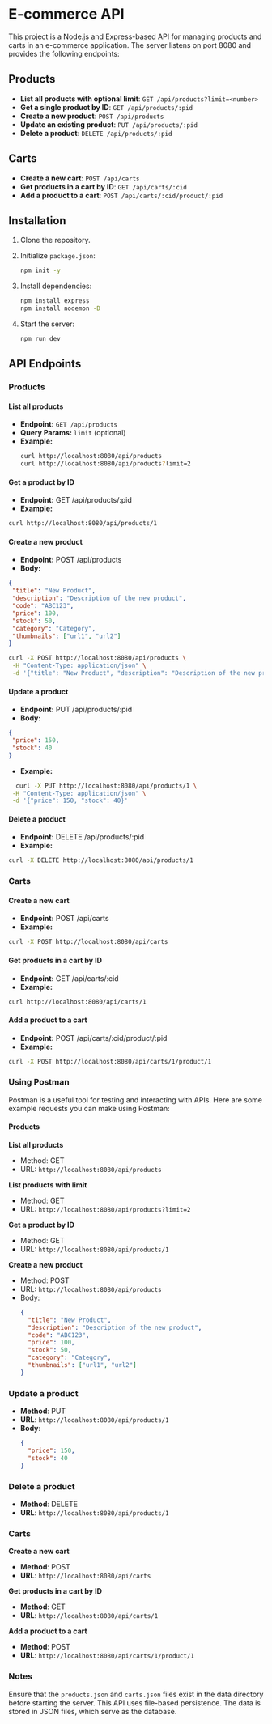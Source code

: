 # E-commerce API

This project is a Node.js and Express-based API for managing products and carts in an e-commerce application. The server listens on port 8080 and provides the following endpoints:

## Products

- **List all products with optional limit**: `GET /api/products?limit=<number>`
- **Get a single product by ID**: `GET /api/products/:pid`
- **Create a new product**: `POST /api/products`
- **Update an existing product**: `PUT /api/products/:pid`
- **Delete a product**: `DELETE /api/products/:pid`

## Carts

- **Create a new cart**: `POST /api/carts`
- **Get products in a cart by ID**: `GET /api/carts/:cid`
- **Add a product to a cart**: `POST /api/carts/:cid/product/:pid`

## Installation

1. Clone the repository.

2. Initialize `package.json`:
    ```bash
    npm init -y
    ```

3. Install dependencies:
    ```bash
    npm install express
    npm install nodemon -D
    ```

4. Start the server:
    ```bash
    npm run dev
    ```

## API Endpoints

### Products

#### List all products
- **Endpoint:** `GET /api/products`
- **Query Params:** `limit` (optional)
- **Example:**
  ```bash
  curl http://localhost:8080/api/products
  curl http://localhost:8080/api/products?limit=2
  ```

#### Get a product by ID
- **Endpoint:** GET /api/products/:pid
- **Example:**
 ```bash
 curl http://localhost:8080/api/products/1
 ```

#### Create a new product
- **Endpoint:** POST /api/products
- **Body:**
 ```json
{
  "title": "New Product",
  "description": "Description of the new product",
  "code": "ABC123",
  "price": 100,
  "stock": 50,
  "category": "Category",
  "thumbnails": ["url1", "url2"]
}
 ```

 ```bash
curl -X POST http://localhost:8080/api/products \
  -H "Content-Type: application/json" \
  -d '{"title": "New Product", "description": "Description of the new product", "code": "ABC123", "price": 100, "stock": 50, "category": "Category", "thumbnails": ["url1", "url2"]}'
 ```
#### Update a product
- **Endpoint:** PUT /api/products/:pid
- **Body:**

 ```json
{
  "price": 150,
  "stock": 40
}
 ```
- **Example:**
 ```bash
   curl -X PUT http://localhost:8080/api/products/1 \
  -H "Content-Type: application/json" \
  -d '{"price": 150, "stock": 40}'
 ```

#### Delete a product
- **Endpoint:** DELETE /api/products/:pid
- **Example:**
 ```bash
curl -X DELETE http://localhost:8080/api/products/1
 ```

### Carts
#### Create a new cart
- **Endpoint:** POST /api/carts
- **Example:**
 ```bash
curl -X POST http://localhost:8080/api/carts
 ```
#### Get products in a cart by ID
- **Endpoint:** GET /api/carts/:cid
- **Example:**
 ```bash
curl http://localhost:8080/api/carts/1
 ```

#### Add a product to a cart
- **Endpoint:** POST /api/carts/:cid/product/:pid
- **Example:**
 ```bash
curl -X POST http://localhost:8080/api/carts/1/product/1
 ```

### Using Postman

Postman is a useful tool for testing and interacting with APIs. Here are some example requests you can make using Postman:

#### Products

**List all products**

- Method: GET
- URL: `http://localhost:8080/api/products`

**List products with limit**

- Method: GET
- URL: `http://localhost:8080/api/products?limit=2`

**Get a product by ID**

- Method: GET
- URL: `http://localhost:8080/api/products/1`

**Create a new product**

- Method: POST
- URL: `http://localhost:8080/api/products`
- Body:
  ```json
  {
    "title": "New Product",
    "description": "Description of the new product",
    "code": "ABC123",
    "price": 100,
    "stock": 50,
    "category": "Category",
    "thumbnails": ["url1", "url2"]
  }

### Update a product

- **Method**: PUT
- **URL**: `http://localhost:8080/api/products/1`
- **Body**:
  ```json
  {
    "price": 150,
    "stock": 40
  }

### Delete a product

- **Method**: DELETE
- **URL**: `http://localhost:8080/api/products/1`

### Carts

**Create a new cart**

- **Method**: POST
- **URL**: `http://localhost:8080/api/carts`

**Get products in a cart by ID**

- **Method**: GET
- **URL**: `http://localhost:8080/api/carts/1`

**Add a product to a cart**

- **Method**: POST
- **URL**: `http://localhost:8080/api/carts/1/product/1`

### Notes

Ensure that the `products.json` and `carts.json` files exist in the data directory before starting the server. This API uses file-based persistence. The data is stored in JSON files, which serve as the database.
